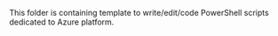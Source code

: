 This folder is containing template to write/edit/code PowerShell scripts dedicated to Azure platform.
